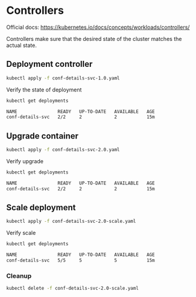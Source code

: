 # Controllers 
Official docs: https://kubernetes.io/docs/concepts/workloads/controllers/ 

Controllers make sure that the desired state of the cluster matches the actual state. 

## Deployment controller  

```bash
kubectl apply -f conf-details-svc-1.0.yaml
```

Verify the state of deployment

```bash
kubectl get deployments 
```
```bash
NAME               READY   UP-TO-DATE   AVAILABLE   AGE
conf-details-svc   2/2     2            2           15m
```

## Upgrade container 
```bash
kubectl apply -f conf-details-svc-2.0.yaml
```

Verify upgrade 

```bash
kubectl get deployments 
```
```bash
NAME               READY   UP-TO-DATE   AVAILABLE   AGE
conf-details-svc   2/2     2            2           15m
```
## Scale deployment
```bash
kubectl apply -f conf-details-svc-2.0-scale.yaml
```
Verify scale 

```bash
kubectl get deployments 
```
```bash
NAME               READY   UP-TO-DATE   AVAILABLE   AGE
conf-details-svc   5/5     5            5           15m
```

### Cleanup

```bash
kubectl delete -f conf-details-svc-2.0-scale.yaml
```

